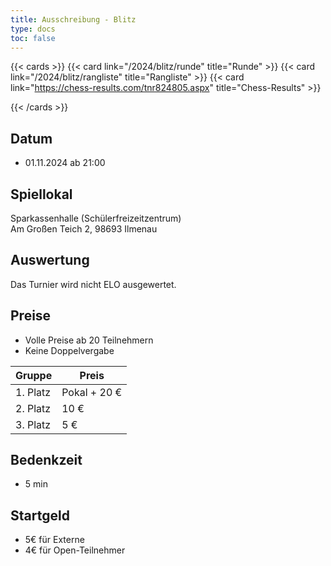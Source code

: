 ```yaml
---
title: Ausschreibung - Blitz
type: docs
toc: false
---
```


{{< cards >}}
{{< card link="/2024/blitz/runde" title="Runde" >}}
{{< card link="/2024/blitz/rangliste" title="Rangliste"  >}}
{{< card link="https://chess-results.com/tnr824805.aspx" title="Chess-Results"  >}}

{{< /cards >}}

## Datum

- 01.11.2024 ab 21:00

## Spiellokal

Sparkassenhalle (Schülerfreizeitzentrum)  
Am Großen Teich 2, 98693 Ilmenau

## Auswertung

Das Turnier wird nicht ELO ausgewertet.

## Preise

- Volle Preise ab 20 Teilnehmern
- Keine Doppelvergabe

| Gruppe   | Preis        |
| -------- | ------------ |
| 1. Platz | Pokal + 20 € |
| 2. Platz | 10 €         |
| 3. Platz | 5 €          |

## Bedenkzeit

- 5 min

## Startgeld

- 5€ für Externe
- 4€ für Open-Teilnehmer
